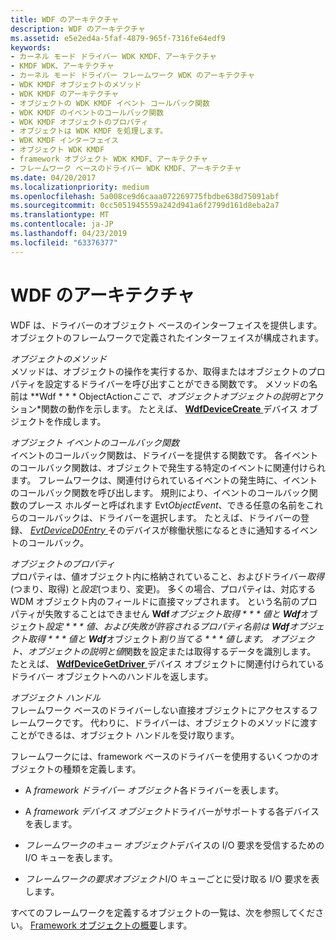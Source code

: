 ```yaml
---
title: WDF のアーキテクチャ
description: WDF のアーキテクチャ
ms.assetid: e5e2ed4a-5faf-4879-965f-7316fe64edf9
keywords:
- カーネル モード ドライバー WDK KMDF、アーキテクチャ
- KMDF WDK、アーキテクチャ
- カーネル モード ドライバー フレームワーク WDK のアーキテクチャ
- WDK KMDF オブジェクトのメソッド
- WDK KMDF のアーキテクチャ
- オブジェクトの WDK KMDF イベント コールバック関数
- WDK KMDF のイベントのコールバック関数
- WDK KMDF オブジェクトのプロパティ
- オブジェクトは WDK KMDF を処理します。
- WDK KMDF インターフェイス
- オブジェクト WDK KMDF
- framework オブジェクト WDK KMDF、アーキテクチャ
- フレームワーク ベースのドライバー WDK KMDF、アーキテクチャ
ms.date: 04/20/2017
ms.localizationpriority: medium
ms.openlocfilehash: 5a008ce9d6caaa072269775fbdbe638d75091abf
ms.sourcegitcommit: 0cc5051945559a242d941a6f2799d161d8eba2a7
ms.translationtype: MT
ms.contentlocale: ja-JP
ms.lasthandoff: 04/23/2019
ms.locfileid: "63376377"
---
```

# <a name="wdf-architecture"></a>WDF のアーキテクチャ





WDF は、ドライバーのオブジェクト ベースのインターフェイスを提供します。 オブジェクトのフレームワークで定義されたインターフェイスが構成されます。

<a href="" id="object-methods"></a>*オブジェクトのメソッド*  
メソッドは、オブジェクトの操作を実行するか、取得またはオブジェクトのプロパティを設定するドライバーを呼び出すことができる関数です。 メソッドの名前は **Wdf * * * ObjectAction*ここで、*オブジェクト*オブジェクトの説明と*アクション*関数の動作を示します。 たとえば、 [ **WdfDeviceCreate** ](https://msdn.microsoft.com/library/windows/hardware/ff545926)デバイス オブジェクトを作成します。

<a href="" id="object-event-callback-functions"></a>*オブジェクト イベントのコールバック関数*  
イベントのコールバック関数は、ドライバーを提供する関数です。 各イベントのコールバック関数は、オブジェクトで発生する特定のイベントに関連付けられます。 フレームワークは、関連付けられているイベントの発生時に、イベントのコールバック関数を呼び出します。 規則により、イベントのコールバック関数のプレース ホルダーと呼ばれます Evt*ObjectEvent*、できる任意の名前をこれらのコールバックは、ドライバーを選択します。 たとえば、ドライバーの登録、 [ *EvtDeviceD0Entry* ](https://msdn.microsoft.com/library/windows/hardware/ff540848)そのデバイスが稼働状態になるときに通知するイベントのコールバック。

<a href="" id="object-properties"></a>*オブジェクトのプロパティ*  
プロパティは、値オブジェクト内に格納されていること、およびドライバー*取得*(つまり、取得) と*設定*(つまり、変更)。 多くの場合、プロパティは、対応する WDM オブジェクト内のフィールドに直接マップされます。 という名前のプロパティが失敗することはできません **Wdf***オブジェクト***取得 * * * 値*と **Wdf***オブジェクト***設定 * * * 値*、および失敗が許容されるプロパティ名前は **Wdf***オブジェクト***取得 * * * 値*と **Wdf***オブジェクト***割り当てる * * * 値*します。 *オブジェクト*、オブジェクトの説明と*値*関数を設定または取得するデータを識別します。 たとえば、 [ **WdfDeviceGetDriver** ](https://msdn.microsoft.com/library/windows/hardware/ff545998)デバイス オブジェクトに関連付けられているドライバー オブジェクトへのハンドルを返します。

<a href="" id="object-handles"></a>*オブジェクト ハンドル*  
フレームワーク ベースのドライバーしない直接オブジェクトにアクセスするフレームワークです。 代わりに、ドライバーは、オブジェクトのメソッドに渡すことができるは、オブジェクト ハンドルを受け取ります。

フレームワークには、framework ベースのドライバーを使用するいくつかのオブジェクトの種類を定義します。

-   A *framework ドライバー オブジェクト*各ドライバーを表します。

-   A *framework デバイス オブジェクト*ドライバーがサポートする各デバイスを表します。

-   *フレームワークのキュー オブジェクト*デバイスの I/O 要求を受信するための I/O キューを表します。

-   *フレームワークの要求オブジェクト*I/O キューごとに受け取る I/O 要求を表します。

すべてのフレームワークを定義するオブジェクトの一覧は、次を参照してください。 [Framework オブジェクトの概要](summary-of-framework-objects.md)します。

 

 





